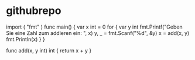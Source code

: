 # githubrepo
import (
    "fmt"
)
func main() {
    var x int = 0
    for {
        var y int
        fmt.Printf("Geben Sie eine Zahl zum addieren ein: ", x)
        y, _ = fmt.Scanf("%d", &y)
        x = add(x, y)
        fmt.Println(x)
    }
}

func add(x, y int) int {
    return x + y
}
